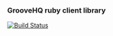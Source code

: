 ### GrooveHQ ruby client library

[![Build Status](https://travis-ci.org/Fodoj/groovehq.svg)](https://travis-ci.org/Fodoj/groovehq)
